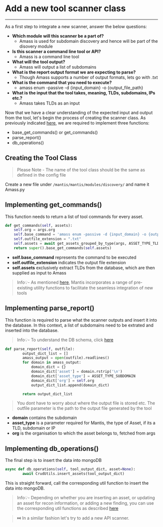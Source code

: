 # Add a new tool scanner class
---

As a first step to integrate a new scanner, answer the below questions:

- **Which module will this scanner be a part of?**
    - Amass is used for subdomain discovery and hence will be part of the disovery module
- **Is this scanner a command line tool or API?**
    - Amass is a command line tool
- **What will the tool output?**
    - Amass will output a list of subdomains
- **What is the report output format we are expecting to parse?** 
    - Though Amass supports a number of output formats, lets go with .txt
- **What is the command that you need to execute?**
    - amass enum -passive -d {input_domain} -o {output_file_path}
- **What is the input that the tool takes, meaning, TLDs, subdomains, IPs etc.?**
    - Amass takes TLDs as an input

Now that we have a clear understanding of the expected input and output from the tool, let's begin the process of creating the scanner class. As previously indicated [here](/./mantis/basics-mantis-code/scanner-base-class.md), we are required to implement three functions:

- base_get_commands() or get_commands() 
- parse_report()
- db_operations()

## Creating the Tool Class

> Please Note - The name of the tool class should be the same as defined in the config file

Create a new file under `/mantis/mantis/modules/discovery/` and name it Amass.py

## Implementing get_commands() 

This function needs to return a list of tool commands for every asset.

```python
def get_commands(self, assets):
    self.org = args.org
    self.base_command = 'amass enum -passive -d {input_domain} -o {output_file_path}'
    self.outfile_extension = ".txt"
    self.assets = await get_assets_grouped_by_type(args, ASSET_TYPE_TLD)
    return super().base_get_commands(self.assets)
```

- **self.base_command** represents the command to be executed
- **self.outfile_extension** indicates the output file extension
- **self.assets** exclusively extract TLDs from the database, which are then supplied as input to Amass

> Info💡- As mentioned [here](/./mantis/basics-mantis-code/important-utils.md), Mantis incorporates a range of pre-existing utility functions to facilitate the seamless integration of new tools

## Implementing parse_report()

This function is required to parse what the scanner outputs and insert it into the database. 
In this context, a list of subdomains need to be extrated and inserted into the database.

> Info💡- To understand the DB schema, click [here](/./mantis/basics-mantis-code/db-models.md)

```python
def parse_report(self, outfile):
        output_dict_list = []
        amass_output = open(outfile).readlines()
        for domain in amass_output:
            domain_dict = {}
            domain_dict['asset'] = domain.rstrip('\n')
            domain_dict['asset_type'] = ASSET_TYPE_SUBDOMAIN
            domain_dict['org'] = self.org
            output_dict_list.append(domain_dict)

        return output_dict_list
```

> You dont have to worry about where the output file is stored etc. The outfile parameter is the path to the output file generated by the tool

- **domain** contains the subdomain
- **asset_type** is a parameter required for Mantis, the type of Asset, if its a TLD, subdomain or IP
- **org** is the organisation to which the asset belongs to, fetched from args

## Implementing db_operations()

The final step is to insert the data into mongoDB

```python
async def db_operations(self, tool_output_dict, asset=None):
        await CrudUtils.insert_assets(tool_output_dict)

```

This is straight forward, call the corresponding util function to insert the data into mongoDB.

> Info💡- Depending on whether you are inserting an asset, or updating an asset for recon information, or adding a new finding, you can use the corresponding util functions as described [here](/./mantis/basics-mantis-code/important-utils.md)

 > ⏭️ In a similar fashion let's try to add a new API scanner. 







